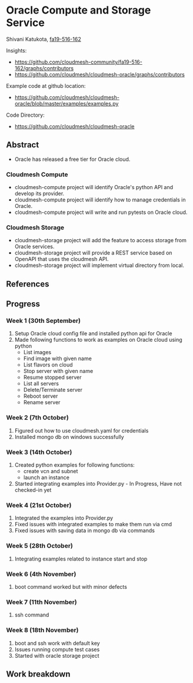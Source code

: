 # Oracle Compute and Storage Service

Shivani Katukota, [fa19-516-162](https://github.com/cloudmesh-community/fa19-516-162)

Insights: 

* <https://github.com/cloudmesh-community/fa19-516-162/graphs/contributors>
* <https://github.com/cloudmesh/cloudmesh-oracle/graphs/contributors>

Example code at github location: 

* <https://github.com/cloudmesh/cloudmesh-oracle/blob/master/examples/examples.py>

Code Directory:

* <https://github.com/cloudmesh/cloudmesh-oracle>

## Abstract

- Oracle has released a free tier for Oracle cloud.

### Cloudmesh Compute

- cloudmesh-compute project will identify Oracle's python API and develop its 
provider.
- cloudmesh-compute project will identify how to manage credentials in Oracle.
- cloudmesh-compute project will write and run pytests on Oracle cloud. 

### Cloudmesh Storage

- cloudmesh-storage project will add the feature to access storage from Oracle 
services.
- cloudmesh-storage project will provide a REST service based on OpenAPI that 
uses the cloudmesh API.
- cloudmesh-storage project will implement virtual directory from local.

## References

## Progress

### Week 1 (30th September)
1. Setup Oracle cloud config file and installed python api for Oracle
2. Made following functions to work as examples on Oracle cloud using python
    - List images
    - Find image with given name
    - List flavors on cloud
    - Stop server with given name
    - Resume stopped server
    - List all servers
    - Delete/Terminate server
    - Reboot server
    - Rename server

### Week 2 (7th October)
1. Figured out how to use cloudmesh.yaml for credentials
2. Installed mongo db on windows successfully

### Week 3 (14th October)
1. Created python examples for following functions: 
    - create vcn and subnet
    - launch an instance
2. Started integrating examples into Provider.py - In Progress, 
Have not checked-in yet

### Week 4 (21st October)
1. Integrated the examples into Provider.py
2. Fixed issues with integrated examples to make them run via cmd
3. Fixed issues with saving data in mongo db via commands 

### Week 5 (28th October)
1. Integrating examples related to instance start and stop

### Week 6 (4th November)
1. boot command worked but with minor defects

### Week 7 (11th November)
1. ssh command

### Week 8 (18th November)
1. boot and ssh work with default key
2. Issues running compute test cases
3. Started with oracle storage project

## Work breakdown
